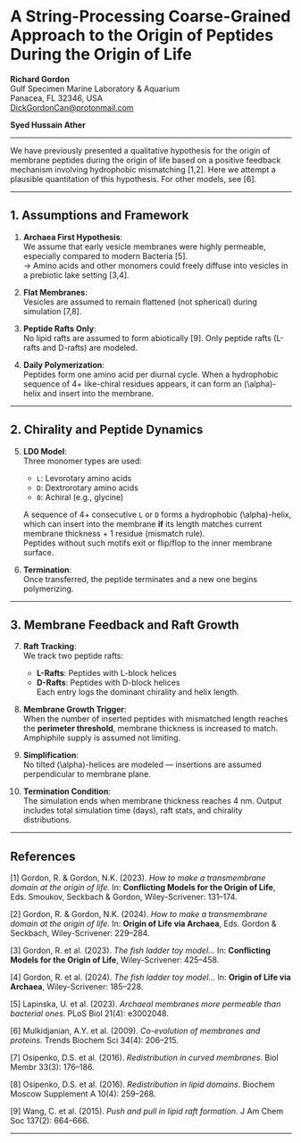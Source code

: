 # A String-Processing Coarse-Grained Approach to the Origin of Peptides During the Origin of Life

**Richard Gordon**  
Gulf Specimen Marine Laboratory & Aquarium  
Panacea, FL 32346, USA  
DickGordonCan@protonmail.com  

**Syed Hussain Ather**

---

We have previously presented a qualitative hypothesis for the origin of membrane peptides during the origin of life based on a positive feedback mechanism involving hydrophobic mismatching [1,2]. Here we attempt a plausible quantitation of this hypothesis. For other models, see [6].

---

## 1. Assumptions and Framework

1. **Archaea First Hypothesis**:  
   We assume that early vesicle membranes were highly permeable, especially compared to modern Bacteria [5].  
   → Amino acids and other monomers could freely diffuse into vesicles in a prebiotic lake setting [3,4].

2. **Flat Membranes**:  
   Vesicles are assumed to remain flattened (not spherical) during simulation [7,8].

3. **Peptide Rafts Only**:  
   No lipid rafts are assumed to form abiotically [9]. Only peptide rafts (L-rafts and D-rafts) are modeled.

4. **Daily Polymerization**:  
   Peptides form one amino acid per diurnal cycle. When a hydrophobic sequence of 4+ like-chiral residues appears, it can form an \(\alpha\)-helix and insert into the membrane.

---

## 2. Chirality and Peptide Dynamics

5. **LD0 Model**:  
   Three monomer types are used:
   - `L`: Levorotary amino acids  
   - `D`: Dextrorotary amino acids  
   - `0`: Achiral (e.g., glycine)

   A sequence of 4+ consecutive `L` or `D` forms a hydrophobic \(\alpha\)-helix, which can insert into the membrane **if** its length matches current membrane thickness + 1 residue (mismatch rule).  
   Peptides without such motifs exit or flip/flop to the inner membrane surface.

6. **Termination**:  
   Once transferred, the peptide terminates and a new one begins polymerizing.

---

## 3. Membrane Feedback and Raft Growth

7. **Raft Tracking**:  
   We track two peptide rafts:
   - **L-Rafts**: Peptides with L-block helices  
   - **D-Rafts**: Peptides with D-block helices  
   Each entry logs the dominant chirality and helix length.

8. **Membrane Growth Trigger**:  
   When the number of inserted peptides with mismatched length reaches the **perimeter threshold**, membrane thickness is increased to match. Amphiphile supply is assumed not limiting.

9. **Simplification**:  
   No tilted \(\alpha\)-helices are modeled — insertions are assumed perpendicular to membrane plane.

10. **Termination Condition**:  
   The simulation ends when membrane thickness reaches 4 nm. Output includes total simulation time (days), raft stats, and chirality distributions.

---

## References

[1] Gordon, R. & Gordon, N.K. (2023). *How to make a transmembrane domain at the origin of life.* In: **Conflicting Models for the Origin of Life**, Eds. Smoukov, Seckbach & Gordon, Wiley-Scrivener: 131–174.

[2] Gordon, R. & Gordon, N.K. (2024). *How to make a transmembrane domain at the origin of life.* In: **Origin of Life via Archaea**, Eds. Gordon & Seckbach, Wiley-Scrivener: 229–284.

[3] Gordon, R. et al. (2023). *The fish ladder toy model...* In: **Conflicting Models for the Origin of Life**, Wiley-Scrivener: 425–458.

[4] Gordon, R. et al. (2024). *The fish ladder toy model...* In: **Origin of Life via Archaea**, Wiley-Scrivener: 185–228.

[5] Lapinska, U. et al. (2023). *Archaeal membranes more permeable than bacterial ones*. PLoS Biol 21(4): e3002048.

[6] Mulkidjanian, A.Y. et al. (2009). *Co-evolution of membranes and proteins*. Trends Biochem Sci 34(4): 206–215.

[7] Osipenko, D.S. et al. (2016). *Redistribution in curved membranes*. Biol Membr 33(3): 176–186.

[8] Osipenko, D.S. et al. (2016). *Redistribution in lipid domains*. Biochem Moscow Supplement A 10(4): 259–268.

[9] Wang, C. et al. (2015). *Push and pull in lipid raft formation*. J Am Chem Soc 137(2): 664–666.

---

